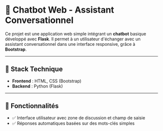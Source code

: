# 💬 Chatbot Web - Assistant Conversationnel

Ce projet est une application web simple intégrant un **chatbot** basique développé avec **Flask**. Il permet à un utilisateur d'échanger avec un assistant conversationnel dans une interface responsive, grâce à **Bootstrap**.

---

## 🚀 Stack Technique

- **Frontend** : HTML, CSS (Bootstrap)
- **Backend** : Python (Flask)

---

## 📌 Fonctionnalités

- ✅ Interface utilisateur avec zone de discussion et champ de saisie
- ✅ Réponses automatiques basées sur des mots-clés simples

